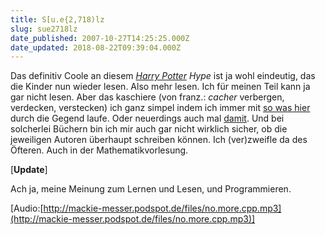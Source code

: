 ```yaml
---
title: S[u.e{2,718)lz
slug: sue2718lz
date_published: 2007-10-27T14:25:25.000Z
date_updated: 2018-08-22T09:39:04.000Z
---
```


Das definitiv Coole an diesem *[Harry Potter](http://www.amazon.de/Harry-Potter-Heiligt%C3%BCmer-Todes-Band/dp/3551577773/ref=pd_bbs_sr_1/028-9046518-7682126?ie=UTF8&amp;s=books&amp;qid=1193494620&amp;sr=8-1) Hype* ist ja wohl eindeutig, das die Kinder nun wieder lesen. Also mehr lesen. Ich für meinen Teil kann ja gar nicht lesen. Aber das kaschiere (von franz.: *cacher* verbergen, verdecken, verstecken) ich ganz simpel indem ich immer mit [so was hier](http://www.amazon.de/s/ref=nb_ss_b/028-9046518-7682126?__mk_de_DE=%C5M%C5Z%D5%D1&amp;initialSearch=1&amp;url=search-alias%3Dstripbooks&amp;field-keywords=fricke+digitaltechnik&amp;Go.x=0&amp;Go.y=0&amp;Go=Go) durch die Gegend laufe. Oder neuerdings auch mal [damit](http://www.amazon.de/C-Objektorientiertes-Programmieren-von-Anfang/dp/3499600773/ref=sr_1_2/028-9046518-7682126?ie=UTF8&amp;s=books&amp;qid=1193495003&amp;sr=1-2). Und bei solcherlei Büchern bin ich mir auch gar nicht wirklich sicher, ob die jeweiligen Autoren überhaupt schreiben können. Ich (ver)zweifle da des Öfteren. Auch in der Mathematikvorlesung.

[**Update**]

Ach ja, meine Meinung zum Lernen und Lesen, und Programmieren.

[Audio:[http://mackie-messer.podspot.de/files/no.more.cpp.mp3](http://mackie-messer.podspot.de/files/no.more.cpp.mp3)]
